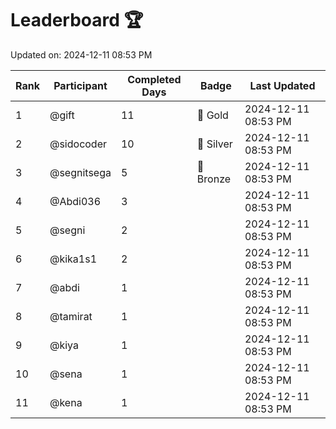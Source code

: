 # Leaderboard 🏆

Updated on: 2024-12-11 08:53 PM

| Rank | Participant       | Completed Days | Badge      | Last Updated         |
|------|-------------------|----------------|------------|----------------------|
| 1    | @gift             | 11             | 🏅 Gold     | 2024-12-11 08:53 PM |
| 2    | @sidocoder        | 10             | 🥈 Silver   | 2024-12-11 08:53 PM |
| 3    | @segnitsega       | 5              | 🥉 Bronze   | 2024-12-11 08:53 PM |
| 4    | @Abdi036          | 3              |            | 2024-12-11 08:53 PM |
| 5    | @segni            | 2              |            | 2024-12-11 08:53 PM |
| 6    | @kika1s1          | 2              |            | 2024-12-11 08:53 PM |
| 7    | @abdi             | 1              |            | 2024-12-11 08:53 PM |
| 8    | @tamirat          | 1              |            | 2024-12-11 08:53 PM |
| 9    | @kiya             | 1              |            | 2024-12-11 08:53 PM |
| 10   | @sena             | 1              |            | 2024-12-11 08:53 PM |
| 11   | @kena             | 1              |            | 2024-12-11 08:53 PM |

